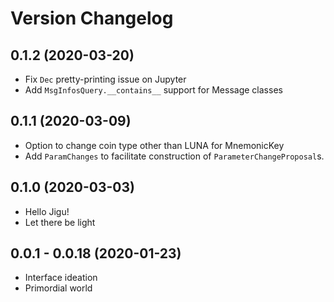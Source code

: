 # Version Changelog

## 0.1.2 (2020-03-20)

-   Fix `Dec` pretty-printing issue on Jupyter
-   Add `MsgInfosQuery.__contains__` support for Message classes

## 0.1.1 (2020-03-09)

-   Option to change coin type other than LUNA for MnemonicKey
-   Add `ParamChanges` to facilitate construction of `ParameterChangeProposal`s.

## 0.1.0 (2020-03-03)

-   Hello Jigu!
-   Let there be light

## 0.0.1 - 0.0.18 (2020-01-23)

-   Interface ideation
-   Primordial world
